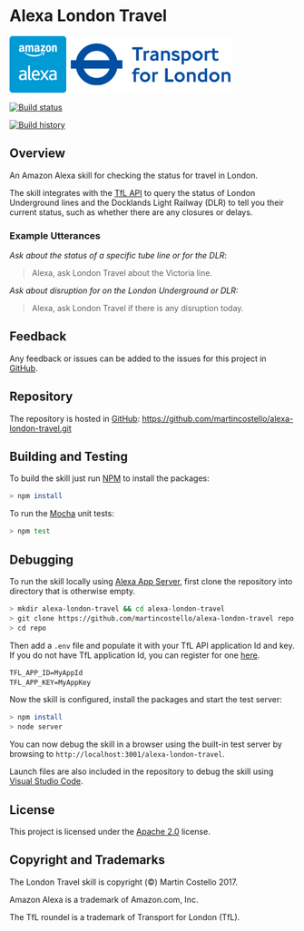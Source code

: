 # Alexa London Travel

![Amazon Alexa](./static/alexa.png "Amazon Alexa") ![Transport for London](./static/tfl.png "Transport for London")

[![Build status](https://img.shields.io/travis/martincostello/alexa-london-travel/master.svg)](https://travis-ci.org/martincostello/alexa-london-travel)

[![Build history](https://buildstats.info/travisci/chart/martincostello/alexa-london-travel?branch=master&includeBuildsFromPullRequest=false)](https://travis-ci.org/martincostello/alexa-london-travel)

## Overview

An Amazon Alexa skill for checking the status for travel in London.

The skill integrates with the [TfL API](https://api.tfl.gov.uk/) to query the status of London Underground lines and the Docklands Light Railway (DLR) to tell you their current status, such as whether there are any closures or delays.

### Example Utterances

_Ask about the status of a specific tube line or for the DLR_:
> Alexa, ask London Travel about the Victoria line.

_Ask about disruption for on the London Underground or DLR:_
> Alexa, ask London Travel if there is any disruption today.

## Feedback

Any feedback or issues can be added to the issues for this project in [GitHub](https://github.com/martincostello/alexa-london-travel/issues).

## Repository

The repository is hosted in [GitHub](https://github.com/martincostello/alexa-london-travel): https://github.com/martincostello/alexa-london-travel.git

## Building and Testing

To build the skill just run [NPM](https://www.npmjs.com/) to install the packages:

```sh
> npm install
```

To run the [Mocha](https://mochajs.org/) unit tests:

```sh
> npm test
```

## Debugging

To run the skill locally using [Alexa App Server](https://github.com/alexa-js/alexa-app-server), first clone the repository into directory that is otherwise empty.

```sh
> mkdir alexa-london-travel && cd alexa-london-travel
> git clone https://github.com/martincostello/alexa-london-travel repo
> cd repo
```

Then add a ```.env``` file and populate it with your TfL API application Id and key. If you do not have TfL application Id, you can register for one [here](https://api-portal.tfl.gov.uk/docs).

```txt
TFL_APP_ID=MyAppId
TFL_APP_KEY=MyAppKey
```

Now the skill is configured, install the packages and start the test server:

```sh
> npm install
> node server
```

You can now debug the skill in a browser using the built-in test server by browsing to ```http://localhost:3001/alexa-london-travel```.

Launch files are also included in the repository to debug the skill using [Visual Studio Code](https://code.visualstudio.com/).

## License

This project is licensed under the [Apache 2.0](http://www.apache.org/licenses/LICENSE-2.0.txt) license.

## Copyright and Trademarks

The London Travel skill is copyright (&copy;) Martin Costello 2017.

Amazon Alexa is a trademark of Amazon.com, Inc.

The TfL roundel is a trademark of Transport for London (TfL).
